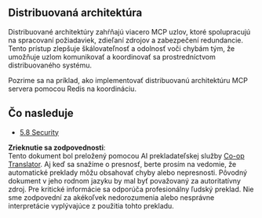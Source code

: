 <!--
CO_OP_TRANSLATOR_METADATA:
{
  "original_hash": "cd973a4e381337c6a3ac2443e7548e63",
  "translation_date": "2025-06-13T01:03:56+00:00",
  "source_file": "05-AdvancedTopics/mcp-scaling/README.md",
  "language_code": "sk"
}
-->
## Distribuovaná architektúra

Distribuované architektúry zahŕňajú viacero MCP uzlov, ktoré spolupracujú na spracovaní požiadaviek, zdieľaní zdrojov a zabezpečení redundancie. Tento prístup zlepšuje škálovateľnosť a odolnosť voči chybám tým, že umožňuje uzlom komunikovať a koordinovať sa prostredníctvom distribuovaného systému.

Pozrime sa na príklad, ako implementovať distribuovanú architektúru MCP servera pomocou Redis na koordináciu.

## Čo nasleduje

- [5.8 Security](../mcp-security/README.md)

**Zrieknutie sa zodpovednosti**:  
Tento dokument bol preložený pomocou AI prekladateľskej služby [Co-op Translator](https://github.com/Azure/co-op-translator). Aj keď sa snažíme o presnosť, berte prosím na vedomie, že automatické preklady môžu obsahovať chyby alebo nepresnosti. Pôvodný dokument v jeho rodnom jazyku by mal byť považovaný za autoritatívny zdroj. Pre kritické informácie sa odporúča profesionálny ľudský preklad. Nie sme zodpovední za akékoľvek nedorozumenia alebo nesprávne interpretácie vyplývajúce z použitia tohto prekladu.